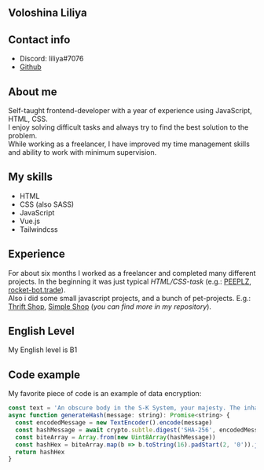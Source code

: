 ## Voloshina Liliya

## Contact info
* Discord: liliya#7076
* [Github](https://github.com/liliyavoloshina)

## About me
Self-taught frontend-developer with a year of experience using JavaScript, HTML, CSS.
<br/>
I enjoy solving difficult tasks and always try to find the best solution to the problem.
<br/>
While working as a freelancer, I have improved my time management skills and ability to work with minimum supervision.

## My skills
* HTML
* CSS (also SASS)
* JavaScript
* Vue.js
* Tailwindcss

## Experience
For about six months I worked as a freelancer and completed many different projects. In the beginning it was just typical *HTML/CSS-task* (e.g.: [PEEPLZ](https://peeplz.online/id4/), [rocket-bot.trade](https://rocket-bot.trade/)).<br/>
Also i did some small javascript projects, and a bunch of pet-projects. E.g.: [Thrift Shop](https://thrift-shop.herokuapp.com/), [Simple Shop](https://simple-shop-sample.herokuapp.com/home) (*you can find more in my repository*).

## English Level
My English level is B1

## Code example
My favorite piece of code is an example of data encryption:
```javascript
const text = 'An obscure body in the S-K System, your majesty. The inhabitants refer to it as the planet Earth.';
async function generateHash(message: string): Promise<string> {
  const encodedMessage = new TextEncoder().encode(message)
  const hashMessage = await crypto.subtle.digest('SHA-256', encodedMessage)
  const biteArray = Array.from(new Uint8Array(hashMessage))
  const hashHex = biteArray.map(b => b.toString(16).padStart(2, '0')).join('')
  return hashHex
}
```